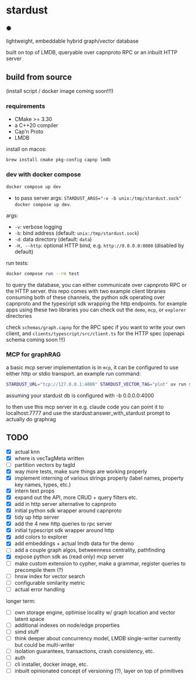
# stardust

### ✺

lightweight, embeddable hybrid graph/vector database

built on top of LMDB, queryable over capnproto RPC or an inbuilt HTTP server

## build from source

(install script / docker image coming soon!!!)

### requirements

- CMake >= 3.30
- a C++20 compiler
- Cap'n Proto
- LMDB

install on macos:

```bash
brew install cmake pkg-config capnp lmdb
```

### dev with docker compose

```bash
docker compose up dev
```

- to pass server args: `STARDUST_ARGS="-v -b unix:/tmp/stardust.sock" docker compose up dev`.

args:

- `-v`: verbose logging
- `-b`: bind address (default: `unix:/tmp/stardust.sock`)
- `-d`: data directory (default: `data`)
- `-H, --http`: optional HTTP bind, e.g. `http://0.0.0.0:8080` (disabled by default)

run tests:

```bash
docker compose run --rm test
```

to query the database, you can either communicate over capnproto RPC or the HTTP server. this repo comes with
two example client libraries consuming both of these channels, the python sdk operating over capnproto and the
typescript sdk wrapping the http endpoints. for example apps using these two libraries you can check out the `demo`, `mcp`, or `explorer` directories

check `schemas/graph.capnp` for the RPC spec if you want to write your own client, and `clients/typescript/src/client.ts` for the HTTP spec (openapi schema coming soon !!!)

### MCP for graphRAG

a basic mcp server implementation is in `mcp`, it can be configured to use either http or stdio transport. an example run command:

```bash
STARDUST_URL="tcp://127.0.0.1:4000" STARDUST_VECTOR_TAG="plot" uv run stardust-mcp --port 7777    
```

assuming your stardust db is configured with -b 0.0.0.0:4000

to then use this mcp server in e.g. claude code you can point it to localhost:7777 and use the stardust:answer_with_stardust prompt to actually do graphrag

## TODO

- [X] actual knn
- [X] where is vecTagMeta written
- [ ] partition vectors by tagId
- [X] way more tests, make sure things are working properly
- [X] implement interning of various strings properly (label names, property key names, types, etc.)
- [X] intern text props
- [X] expand out the API, more CRUD + query filters etc.
- [X] add in http server alternative to capnproto
- [x] initial python sdk wrapper around capnproto
- [X] tidy up http server
- [X] add the 4 new http queries to rpc server
- [X] initial typescript sdk wrapper around http
- [X] add colors to explorer
- [X] add embeddings + actual lmdb data for the demo
- [ ] add a couple graph algos, betweenness centrality, pathfinding
- [X] expose python sdk as (read only) mcp server
- [ ] make custom extension to cypher, make a grammar, register queries to precompile them (?)
- [ ] hnsw index for vector search
- [ ] configurable similarity metric
- [ ] actual error handling

longer term:

- [ ] own storage engine, optimise locality w/ graph location and vector latent space
- [ ] additional indexes on node/edge properties
- [ ] simd stuff
- [ ] think deeper about concurrency model, LMDB single-writer currently but could be multi-writer
- [ ] isolation guarantees, transactions, crash consistency, etc.
- [ ] auth
- [ ] cli installer, docker image, etc.
- [ ] inbuilt opinionated concept of versioning (?), layer on top of primitives
